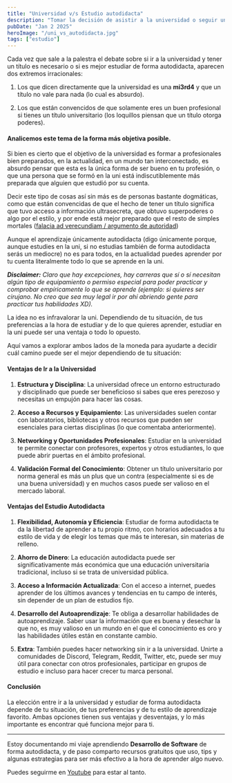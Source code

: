 ```yaml
---
title: "Universidad v/s Estudio autodidacta"
description: "Tomar la decisión de asistir a la universidad o seguir un camino autodidacta es un desafío para muchos. ¿Es una opción inherentemente mejor que la otra?"
pubDate: "Jan 2 2025"
heroImage: "/uni_vs_autodidacta.jpg"
tags: ["estudio"]
---
```


Cada vez que sale a la palestra el debate sobre si ir a la universidad y tener un título es necesario o si es mejor estudiar de forma autodidacta, aparecen dos extremos irracionales:

1. Los que dicen directamente que la universidad es una **mi3rd4** y que un título no vale para nada (lo cual es absurdo).

2. Los que están convencidos de que solamente eres un buen profesional si tienes un título universitario (los loquillos piensan que un título otorga poderes).

#### Analicemos este tema de la forma más objetiva posible.

Si bien es cierto que el objetivo de la universidad es formar a profesionales bien preparados, en la actualidad, en un mundo tan interconectado, es absurdo pensar que esta es la única forma de ser bueno en tu profesión, o que una persona que se formó en la uni está indiscutiblemente más preparada que alguien que estudió por su cuenta.

Decir este tipo de cosas así sin más es de personas bastante dogmáticas, como que están convencidas de que el hecho de tener un título significa que tuvo acceso a información ultrasecreta, que obtuvo superpoderes o algo por el estilo, y por ende está mejor preparado que el resto de simples mortales ([falacia ad verecundiam / argumento de autoridad](https://lenguaje.com/falacia-ad-verecundiam/))

Aunque el aprendizaje únicamente autodidacta (digo únicamente porque, aunque estudies en la uni, si no estudias también de forma autodidacta serás un mediocre) no es para todos, en la actualidad puedes aprender por tu cuenta literalmente todo lo que se aprende en la uni.

***Disclaimer:*** _Claro que hay excepciones, hay carreras que sí o sí necesitan algún tipo de equipamiento o permiso especial para poder practicar y comprobar empíricamente lo que se aprende (ejemplo: si quieres ser cirujano. No creo que sea muy legal ir por ahí abriendo gente para practicar tus habilidades XD)._

La idea no es infravalorar la uni. Dependiendo de tu situación, de tus preferencias a la hora de estudiar y de lo que quieres aprender, estudiar en la uni puede ser una ventaja o todo lo opuesto.

Aquí vamos a explorar ambos lados de la moneda para ayudarte a decidir cuál camino puede ser el mejor dependiendo de tu situación:

#### Ventajas de Ir a la Universidad

1. **Estructura y Disciplina**: La universidad ofrece un entorno estructurado y disciplinado que puede ser beneficioso si sabes que eres perezoso y necesitas un empujón para hacer las cosas.

2. **Acceso a Recursos y Equipamiento**: Las universidades suelen contar con laboratorios, bibliotecas y otros recursos que pueden ser esenciales para ciertas disciplinas (lo que comentaba anteriormente).

3. **Networking y Oportunidades Profesionales**: Estudiar en la universidad te permite conectar con profesores, expertos y otros estudiantes, lo que puede abrir puertas en el ámbito profesional.

4. **Validación Formal del Conocimiento**: Obtener un título universitario por norma general es más un plus que un contra (especialmente si es de una buena universidad) y en muchos casos puede ser valioso en el mercado laboral.

#### Ventajas del Estudio Autodidacta

1. **Flexibilidad, Autonomía y Eficiencia**: Estudiar de forma autodidacta te da la libertad de aprender a tu propio ritmo, con horarios adecuados a tu estilo de vida y de elegir los temas que más te interesan, sin materias de relleno.

2. **Ahorro de Dinero**: La educación autodidacta puede ser significativamente más económica que una educación universitaria tradicional, incluso si se trata de universidad pública.

3. **Acceso a Información Actualizada**: Con el acceso a internet, puedes aprender de los últimos avances y tendencias en tu campo de interés, sin depender de un plan de estudios fijo.

4. **Desarrollo del Autoaprendizaje**: Te obliga a desarrollar habilidades de autoaprendizaje. Saber usar la información que es buena y desechar la que no, es muy valioso en un mundo en el que el conocimiento es oro y las habilidades útiles están en constante cambio.

5. **Extra**: También puedes hacer networking sin ir a la universidad. Unirte a comunidades de Discord, Telegram, Reddit, Twitter, etc, puede ser muy útil para conectar con otros profesionales, participar en grupos de estudio e incluso para hacer crecer tu marca personal.

#### Conclusión

La elección entre ir a la universidad y estudiar de forma autodidacta depende de tu situación, de tus preferencias y de tu estilo de aprendizaje favorito. Ambas opciones tienen sus ventajas y desventajas, y lo más importante es encontrar qué funciona mejor para ti.

---

Estoy documentando mi viaje aprendiendo **Desarrollo de Software** de forma autodidacta, y de paso comparto recursos gratuitos que uso, tips y algunas estrategias para ser más efectivo a la hora de aprender algo nuevo.

Puedes seguirme en <a href="https://www.youtube.com/channel/UCx0Cc5JT_p0SCOVCPwbwu9A" target="_blank">Youtube</a> para estar al tanto.
